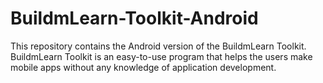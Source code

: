 # BuildmLearn-Toolkit-Android

This repository contains the Android version of the BuildmLearn Toolkit. BuildmLearn Toolkit is an easy-to-use program that helps the users make mobile apps without any knowledge of application development.
